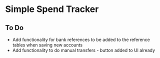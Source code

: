 # Simple Spend Tracker

## To Do

* Add functionality for bank references to be added to the reference tables when saving new accounts
* Add functionality to do manual transfers - button added to UI already

